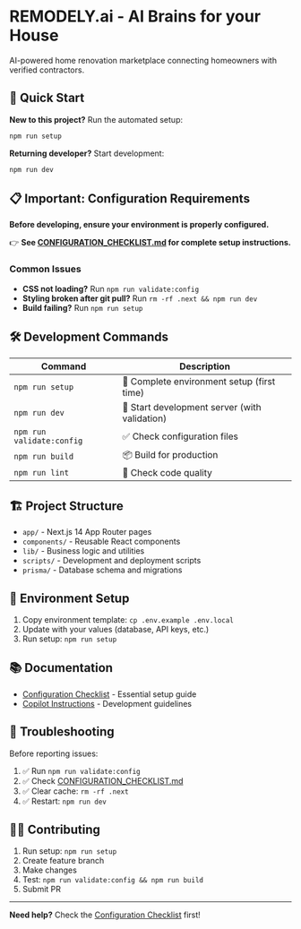 # REMODELY.ai - AI Brains for your House

AI-powered home renovation marketplace connecting homeowners with verified contractors.

## 🚀 Quick Start

**New to this project?** Run the automated setup:

```bash
npm run setup
```

**Returning developer?** Start development:

```bash
npm run dev
```

## 📋 Important: Configuration Requirements

**Before developing, ensure your environment is properly configured.**

👉 **See [CONFIGURATION_CHECKLIST.md](./CONFIGURATION_CHECKLIST.md) for complete setup instructions.**

### Common Issues

- **CSS not loading?** Run `npm run validate:config`
- **Styling broken after git pull?** Run `rm -rf .next && npm run dev`
- **Build failing?** Run `npm run setup`

## 🛠️ Development Commands

| Command | Description |
|---------|-------------|
| `npm run setup` | 🔧 Complete environment setup (first time) |
| `npm run dev` | 🚀 Start development server (with validation) |
| `npm run validate:config` | ✅ Check configuration files |
| `npm run build` | 📦 Build for production |
| `npm run lint` | 🧹 Check code quality |

## 🏗️ Project Structure

- `app/` - Next.js 14 App Router pages
- `components/` - Reusable React components  
- `lib/` - Business logic and utilities
- `scripts/` - Development and deployment scripts
- `prisma/` - Database schema and migrations

## 🔐 Environment Setup

1. Copy environment template: `cp .env.example .env.local`
2. Update with your values (database, API keys, etc.)
3. Run setup: `npm run setup`

## 📚 Documentation

- [Configuration Checklist](./CONFIGURATION_CHECKLIST.md) - Essential setup guide
- [Copilot Instructions](./.github/copilot-instructions.md) - Development guidelines

## 🚨 Troubleshooting

Before reporting issues:

1. ✅ Run `npm run validate:config`
2. ✅ Check [CONFIGURATION_CHECKLIST.md](./CONFIGURATION_CHECKLIST.md)
3. ✅ Clear cache: `rm -rf .next`
4. ✅ Restart: `npm run dev`

## 🏃‍♂️ Contributing

1. Run setup: `npm run setup`
2. Create feature branch
3. Make changes
4. Test: `npm run validate:config && npm run build`
5. Submit PR

---

**Need help?** Check the [Configuration Checklist](./CONFIGURATION_CHECKLIST.md) first!
